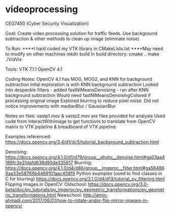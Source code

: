 # videoprocessing
CEG7450 (Cyber Security Visualization)

Goal: 
Create video processing solution for traffic feeds.
Use background subtraction & other methods to clean up image (eliminate noise)

To Run:
****I hard coded my VTK library in CMakeLists.txt
****May need to modify on other machines
mkdir build
In build directory:
cmake ..
make
./VidVis

Tools:
VTK 7.1.1
OpenCV 4.1

Coding Notes:
OpenCV 4.1 has MOG, MOG2, and KNN for background subtraction
Intial exploration is with KNN background subtraction
Looked into despeckle filters - added fastNlMeansDenoising - ran after KNN background subtraction
	Would need fastNlMeansDenoisingColored if processing original image
Explored blurring to reduce pixel noise.  Did not notice improvements with medianBlur / GaussianBlur



Notes on files:
vastp1.mov & vastp2.mov are files provided for analysis
Used code from InteractWithImage to get functions to translate from 
	OpenCV matrix to VTK pipleline & breadboard of VTK pipeline


Examples referenced:
https://docs.opencv.org/3.4/d1/dc5/tutorial_background_subtraction.html

Denoising:
https://docs.opencv.org/4.1.0/d1/d79/group__photo__denoise.html#ga03aa4189fc3e31dafd638d90de335617
Blurring:
https://docs.opencv.org/4.1.0/d4/d86/group__imgproc__filter.html#ga564869aa33e58769b4469101aac458f9
Python examples (used to find classes in C for blurring)
https://docs.opencv.org/3.1.0/d4/d13/tutorial_py_filtering.html
Flipping images in OpenCV:
Oldschool:
https://docs.opencv.org/3.0-beta/doc/py_tutorials/py_imgproc/py_geometric_transformations/py_geometric_transformations.html
Newschool:
http://amin-ahmadi.com/2017/06/01/how-to-rotate-andor-flip-mirror-images-in-opencv/

